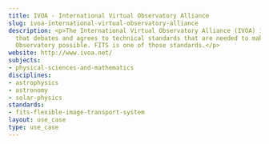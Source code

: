 ```yaml
---
title: IVOA - International Virtual Observatory Alliance
slug: ivoa-international-virtual-observatory-alliance
description: <p>The International Virtual Observatory Alliance (IVOA) is an organisation
  that debates and agrees to technical standards that are needed to make the Virtual
  Observatory possible. FITS is one of those standards.</p>
website: http://www.ivoa.net/
subjects:
- physical-sciences-and-mathematics
disciplines:
- astrophysics
- astronomy
- solar-physics
standards:
- fits-flexible-image-transport-system
layout: use_case
type: use_case
---
```


